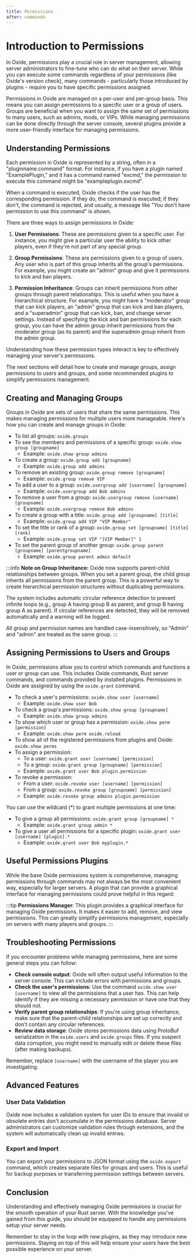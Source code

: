 ```yaml
---
title: Permissions
after: commands
---
```


# Introduction to Permissions
In Oxide, permissions play a crucial role in server management, allowing server administrators to fine-tune who can do what on their server. While you can execute some commands regardless of your permissions (like Oxide's version check), many commands - particularly those introduced by plugins - require you to have specific permissions assigned.

Permissions in Oxide are managed on a per-user and per-group basis. This means you can assign permissions to a specific user or a group of users. Groups are beneficial when you want to assign the same set of permissions to many users, such as admins, mods, or VIPs. While managing permissions can be done directly through the server console, several plugins provide a more user-friendly interface for managing permissions.

## Understanding Permissions
Each permission in Oxide is represented by a string, often in a "pluginname.command" format. For instance, if you have a plugin named "ExamplePlugin," and it has a command named "excmd," the permission to execute this command might be "exampleplugin.excmd".

When a command is executed, Oxide checks if the user has the corresponding permission. If they do, the command is executed; if they don't, the command is rejected, and usually, a message like "You don't have permission to use this command" is shown.

There are three ways to assign permissions in Oxide:

1. **User Permissions**: These are permissions given to a specific user. For instance, you might give a particular user the ability to kick other players, even if they're not part of any special group.

2. **Group Permissions**: These are permissions given to a group of users. Any user who is part of this group inherits all the group's permissions. For example, you might create an "admin" group and give it permissions to kick and ban players.

3. **Permission Inheritance**: Groups can inherit permissions from other groups through parent relationships. This is useful when you have a hierarchical structure. For example, you might have a "moderator" group that can kick players, an "admin" group that can kick and ban players, and a "superadmin" group that can kick, ban, and change server settings. Instead of specifying the kick and ban permissions for each group, you can have the admin group inherit permissions from the moderator group (as its parent) and the superadmin group inherit from the admin group.

Understanding how these permission types interact is key to effectively managing your server's permissions.

The next sections will detail how to create and manage groups, assign permissions to users and groups, and some recommended plugins to simplify permissions management.

## Creating and Managing Groups
Groups in Oxide are sets of users that share the same permissions. This makes managing permissions for multiple users more manageable. Here's how you can create and manage groups in Oxide:

- To list all groups: `oxide.groups`
- To see the members and permissions of a specific group: `oxide.show group [groupname]`
    - Example: `oxide.show group admins`
- To create a group: `oxide.group add [groupname]`
    - Example: `oxide.group add admins`
- To remove an existing group: `oxide.group remove [groupname]`
    - Example: `oxide.group remove VIP`
- To add a user to a group: `oxide.usergroup add [username] [groupname]`
    - Example: `oxide.usergroup add Bob admins`
- To remove a user from a group: `oxide.usergroup remove [username] [groupname]`
    - Example: `oxide.usergroup remove Bob admins`
- To create a group with a title: `oxide.group add [groupname] [title]`
    - Example: `oxide.group add VIP "VIP Member"`
- To set the title or rank of a group: `oxide.group set [groupname] [title] [rank]`
    - Example: `oxide.group set VIP "[VIP Member]" 1`
- To set the parent group of another group: `oxide.group parent [groupname] [parentgroupname]`
    - Example: `oxide.group parent admin default`

:::info
**Note on Group Inheritance:** Oxide now supports parent-child relationships between groups. When you set a parent group, the child group inherits all permissions from the parent group. This is a powerful way to create hierarchical permission structures without duplicating permissions.

The system includes automatic circular reference detection to prevent infinite loops (e.g., group A having group B as parent, and group B having group A as parent). If circular references are detected, they will be removed automatically and a warning will be logged.

All group and permission names are handled case-insensitively, so "Admin" and "admin" are treated as the same group.
:::

## Assigning Permissions to Users and Groups
In Oxide, permissions allow you to control which commands and functions a user or group can use. This includes Oxide commands, Rust server commands, and commands provided by installed plugins. Permissions in Oxide are assigned by using the `oxide.grant` command.

- To check a user's permissions: `oxide.show user [username]`
    - Example: `oxide.show user Bob`
- To check a group's permissions: `oxide.show group [groupname]`
    - Example: `oxide.show group admins`
- To show which user or group has a permission: `oxide.show perm [permission]`
    - Example: `oxide.show perm oxide.reload`
- To show all of the registered permissions from plugins and Oxide: `oxide.show perms`
- To assign a permission:
    - To a user: `oxide.grant user [username] [permission]`
    - To a group: `oxide.grant group [groupname] [permission]`
    - Example: `oxide.grant user Bob plugin.permission`
- To revoke a permission:
    - From a user: `oxide.revoke user [username] [permission]`
    - From a group: `oxide.revoke group [groupname] [permission]`
    - Example: `oxide.revoke group admins plugin.permission`

You can use the wildcard (*) to grant multiple permissions at one time:

- To give a group all permissions: `oxide.grant group [groupname] *`
    - Example: `oxide.grant group admin *`
- To give a user all permissions for a specific plugin: `oxide.grant user [username] [plugin].*`
    - Example: `oxide.grant user Bob myplugin.*`


## Useful Permissions Plugins

While the base Oxide permissions system is comprehensive, managing permissions through commands may not always be the most convenient way, especially for larger servers. A plugin that can provide a graphical interface for managing permissions could prove helpful in this regard:

:::tip
**Permissions Manager**: This plugin provides a graphical interface for managing Oxide permissions. It makes it easier to add, remove, and view permissions. This can greatly simplify permissions management, especially on servers with many players and groups.
:::

## Troubleshooting Permissions

If you encounter problems while managing permissions, here are some general steps you can follow:

- **Check console output**: Oxide will often output useful information to the server console. This can include errors with permissions and groups.
- **Check the user's permissions**: Use the command `oxide.show user [username]` to view all the permissions that a user has. This can help identify if they are missing a necessary permission or have one that they should not.
- **Verify parent group relationships**: If you're using group inheritance, make sure that the parent-child relationships are set up correctly and don't contain any circular references.
- **Review data storage**: Oxide stores permissions data using ProtoBuf serialization in the `oxide.users` and `oxide.groups` files. If you suspect data corruption, you might need to manually edit or delete these files (after making backups).

Remember, replace `[username]` with the username of the player you are investigating.

## Advanced Features

### User Data Validation
Oxide now includes a validation system for user IDs to ensure that invalid or obsolete entries don't accumulate in the permissions database. Server administrators can customize validation rules through extensions, and the system will automatically clean up invalid entries.

### Export and Import
You can export your permissions to JSON format using the `oxide.export` command, which creates separate files for groups and users. This is useful for backup purposes or transferring permission settings between servers.

## Conclusion

Understanding and effectively managing Oxide permissions is crucial for the smooth operation of your Rust server. With the knowledge you've gained from this guide, you should be equipped to handle any permissions setup your server needs.

Remember to stay in the loop with new plugins, as they may introduce new permissions. Staying on top of this will help ensure your users have the best possible experience on your server.